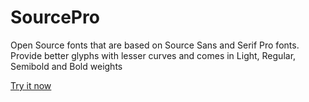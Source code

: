 # SourcePro
Open Source fonts that are based on Source Sans and Serif Pro fonts. Provide better glyphs with lesser curves and comes in Light, Regular, Semibold and Bold weights 

[Try it now](https://awikia.github.io/SourcePro/Source%20Pro.html)
